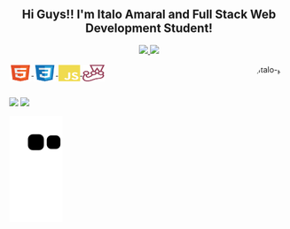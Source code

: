 <div align="center">
<h2> Hi Guys!! I'm Italo Amaral and Full Stack Web Development Student! </h2>
</div>
<div align="center">
  <a href="https://github.com/ItaloRAmaral">
  <img height="130em" src="https://github-readme-stats.vercel.app/api?username=ItaloRAmaral&show_icons=true&theme=dracula&include_all_commits=true&count_private=true"/>
  <img height="130em" src="https://github-readme-stats.vercel.app/api/top-langs/?username=ItaloRAmaral&layout=compact&langs_count=7&theme=dracula"/>
<!--     <img heigh height="130em" src="https://github-readme-streak-stats.herokuapp.com/?user=ItaloRAmaral&theme=dark&fire=2FC18C&ring=2FC18C&background=1A1D21&currStreakLabel=2FC18C"/> -->
</div>
<div style="display: inline_block"><br>
    <img align="center" alt="Italo-HTML" height="30" width="40" src="https://raw.githubusercontent.com/devicons/devicon/master/icons/html5/html5-original.svg">
  <img align="center" alt="Italo-CSS" height="30" width="40" src="https://raw.githubusercontent.com/devicons/devicon/master/icons/css3/css3-original.svg">
  <img align="center" alt="Italo-Js" height="30" width="40" src="https://raw.githubusercontent.com/devicons/devicon/master/icons/javascript/javascript-plain.svg">
   <img align="center" alt="Italo-Js" height="30" width="40" src="https://github.com/devicons/devicon/blob/master/icons/jest/jest-plain.svg">
<!--   <img align="center" alt="Italo-React" height="30" width="40" src="https://raw.githubusercontent.com/devicons/devicon/master/icons/react/react-original.svg">
  <img align="center" alt="Italo-Python" height="30" width="40" src="https://raw.githubusercontent.com/devicons/devicon/master/icons/python/python-original.svg"> -->
  <img align="right" alt="Italo-pic" height="150" style="border-radius:50%;" src="https://c.tenor.com/_OylLTmUC8wAAAAd/stitch-hi.gif">
</div>
 
  ##
 
<div> 
  <a href="https://instagram.com/rafaballerini" target="_blank"><img src="https://img.shields.io/badge/-Instagram-%23E4405F?style=for-the-badge&logo=instagram&logoColor=white" target="_blank"></a>
 	<a href="https://www.linkedin.com/in/italo-rockenbach-594082132/" target="_blank"><img src="https://img.shields.io/badge/-LinkedIn-%230077B5?style=for-the-badge&logo=linkedin&logoColor=white" target="_blank"></a> 
 
  ![Snake animation](https://github.com/ItaloRAmaral/ItaloRAmaral/blob/output/github-contribution-grid-snake.svg)
 
</div>
